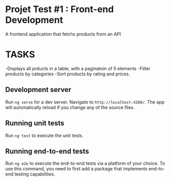 # Projet Test #1 : Front-end Development
A frontend application that fetchs products from an API

# TASKS
-Displays all prducts in a table, with a paginatoin of 5 elements
-Filter products by categories
-Sort products by rating and prices.

## Development server

Run `ng serve` for a dev server. Navigate to `http://localhost:4200/`. The app will automatically reload if you change any of the source files.

## Running unit tests

Run `ng test` to execute the unit tests.

## Running end-to-end tests

Run `ng e2e` to execute the end-to-end tests via a platform of your choice. To use this command, you need to first add a package that implements end-to-end testing capabilities.
